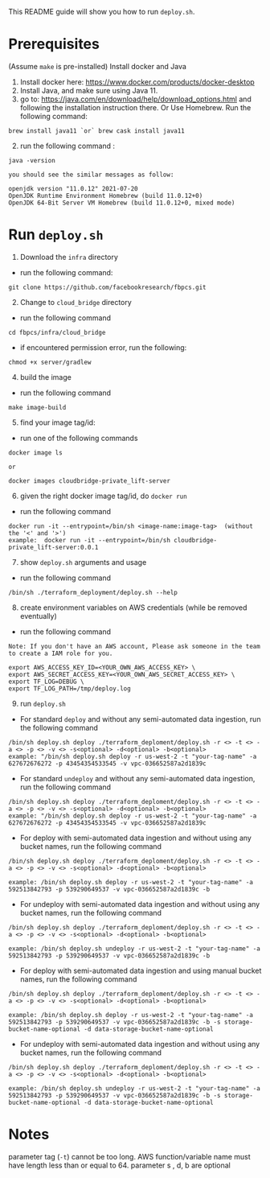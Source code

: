 This README guide will show you how to run `deploy.sh`.

# Prerequisites
(Assume `make` is pre-installed)
Install docker and Java
1. Install docker here: https://www.docker.com/products/docker-desktop
2. Install Java, and make sure using Java 11.
  1. go to: https://java.com/en/download/help/download_options.html and following the installation instruction there. Or Use Homebrew. Run the following command:
```
brew install java11 `or` brew cask install java11
```
  2. run the following command :
```
java -version
```
    you should see the similar messages as follow:
```
openjdk version "11.0.12" 2021-07-20
OpenJDK Runtime Environment Homebrew (build 11.0.12+0)
OpenJDK 64-Bit Server VM Homebrew (build 11.0.12+0, mixed mode)
```


# Run `deploy.sh`

1. Download the `infra` directory
  * run the following command:
```
git clone https://github.com/facebookresearch/fbpcs.git
```
2. Change to `cloud_bridge` directory
  * run the following command
```
cd fbpcs/infra/cloud_bridge
```
  * if encountered permission error, run the following:
```
chmod +x server/gradlew
```
4. build the image
  * run the following command
```
make image-build
```
5. find your image tag/id:
  * run one of the following commands
```
docker image ls
```
`or`
```
docker images cloudbridge-private_lift-server
```
6. given the right docker image tag/id, do `docker run`
  * run the following command
```
docker run -it --entrypoint=/bin/sh <image-name:image-tag>  (without the '<' and '>')
example:  docker run -it --entrypoint=/bin/sh cloudbridge-private_lift-server:0.0.1
```
7. show `deploy.sh` arguments and usage
  * run the following command
```
/bin/sh ./terraform_deployment/deploy.sh --help
```
8. create environment variables on AWS credentials (while be removed eventually)
  * run the following command
```
Note: If you don't have an AWS account, Please ask someone in the team to create a IAM role for you.

export AWS_ACCESS_KEY_ID=<YOUR_OWN_AWS_ACCESS_KEY> \
export AWS_SECRET_ACCESS_KEY=<YOUR_OWN_AWS_SECRET_ACCESS_KEY> \
export TF_LOG=DEBUG \
export TF_LOG_PATH=/tmp/deploy.log
```
9. run `deploy.sh`
 * For standard `deploy` and without any semi-automated data ingestion, run the following command

```
/bin/sh deploy.sh deploy ./terraform_deploment/deploy.sh -r <> -t <> -a <> -p <> -v <> -s<optional> -d<optional> -b<optional>
example: "/bin/sh deploy.sh deploy -r us-west-2 -t "your-tag-name" -a 627672676272 -p 43454354533545 -v vpc-036652587a2d1839c
```

 * For standard `undeploy` and without any semi-automated data ingestion, run the following command
```
/bin/sh deploy.sh deploy ./terraform_deploment/deploy.sh -r <> -t <> -a <> -p <> -v <> -s<optional> -d<optional> -b<optional>
example: "/bin/sh deploy.sh deploy -r us-west-2 -t "your-tag-name" -a 627672676272 -p 43454354533545 -v vpc-036652587a2d1839c

```

 * For deploy with semi-automated data ingestion and without using any bucket names, run the following command
```
/bin/sh deploy.sh deploy ./terraform_deploment/deploy.sh -r <> -t <> -a <> -p <> -v <> -s<optional> -d<optional> -b<optional>

example: /bin/sh deploy.sh deploy -r us-west-2 -t "your-tag-name" -a 592513842793 -p 539290649537 -v vpc-036652587a2d1839c -b

```

 * For undeploy with semi-automated data ingestion and without using any bucket names, run the following command
```
/bin/sh deploy.sh deploy ./terraform_deploment/deploy.sh -r <> -t <> -a <> -p <> -v <> -s<optional> -d<optional> -b<optional>

example: /bin/sh deploy.sh undeploy -r us-west-2 -t "your-tag-name" -a 592513842793 -p 539290649537 -v vpc-036652587a2d1839c -b

```

 * For deploy with semi-automated data ingestion and  using manual bucket names, run the following command
```
/bin/sh deploy.sh deploy ./terraform_deploment/deploy.sh -r <> -t <> -a <> -p <> -v <> -s<optional> -d<optional> -b<optional>

example: /bin/sh deploy.sh deploy -r us-west-2 -t "your-tag-name" -a 592513842793 -p 539290649537 -v vpc-036652587a2d1839c -b -s storage-bucket-name-optional -d data-storage-bucket-name-optional

```

 * For undeploy with semi-automated data ingestion and without using any bucket names, run the following command
```
/bin/sh deploy.sh deploy ./terraform_deploment/deploy.sh -r <> -t <> -a <> -p <> -v <> -s<optional> -d<optional> -b<optional>

example: /bin/sh deploy.sh undeploy -r us-west-2 -t "your-tag-name" -a 592513842793 -p 539290649537 -v vpc-036652587a2d1839c -b -s storage-bucket-name-optional -d data-storage-bucket-name-optional
```


# Notes
parameter tag (`-t`) cannot be too long. AWS function/variable name must have length less than or equal to 64.
parameter s , d, b are optional
